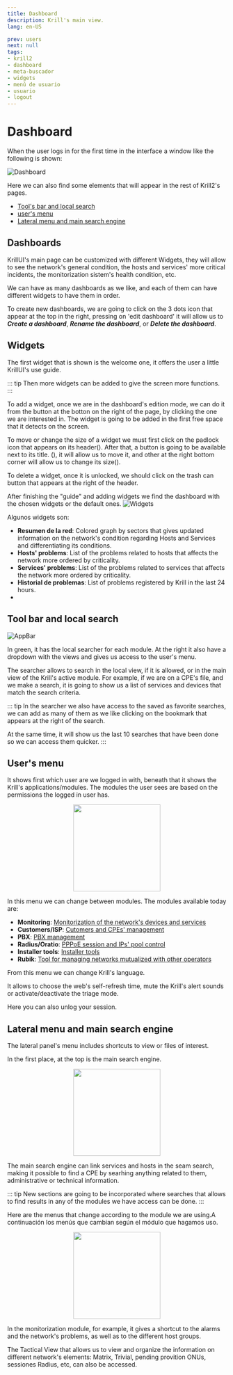 ```yaml
---
title: Dashboard
description: Krill's main view.
lang: en-US

prev: users
next: null
tags:
- krill2
- dashboard
- meta-buscador
- widgets
- menú de usuario
- usuario
- logout
---
```


# Dashboard

When the user logs in for the first time in the interface a window like the following is shown:

![Dashboard](/img/krill2/main/0200.png)

Here we can also find some elements that will appear in the rest of Krill2's pages.

- [Tool's bar and local search](#tools-bar-and-local-search)
- [user's menu](#users-menu)
- [Lateral menu and main search engine](#lateral-menu-and-main-search-engine)

## Dashboards

KrillUI's main page can be customized with different Widgets, they will allow to see the network's general condition, the hosts and services' more critical incidents, the monitorization sistem's health condition, etc.

We can have as many dashboards as we like, and each of them can have different widgets to have them in order.

To create new dashboards, we are going to click on the 3 dots icon that appear at the top in the right, pressing on 'edit dashboard' it will allow us to ***Create a dashboard***, ***Rename the dashboard***, or ***Delete the dashboard***.

## Widgets

The first widget that is shown is the welcome one, it offers the user a little KrillUI's use guide.

::: tip
Then more widgets can be added to give the screen more functions.
:::

To add a widget, once we are in the dashboard's edition mode, we can do it from the button at the botton on the right of the page, by clicking the one we are interested in. The widget is going to be added in the first free space that it detects on the screen.

To move or change the size of a widget we must first click on the padlock icon that appears on its header(). After that, a button is going to be available next to its title. (), it will allow us to move it, and other at the right bottom corner will allow us to change its size().

To delete a widget, once it is unlocked, we should click on the trash can button that appears at the right of the header.

After finishing the "guide" and adding widgets we find the dashboard with the chosen widgets or the default ones.
![Widgets](/img/krill2/main/0202.png)

Algunos widgets son:

- **Resumen de la red**: Colored graph by sectors that gives updated information on the network's condition regarding Hosts and Services and differentiating its conditions.
- **Hosts' problems**: List of the problems related to hosts that affects the network more ordered by criticality.
- **Services' problems**: List of the problems related to services that affects the network more ordered by criticality.
- **Historial de problemas**: List of problems registered by Krill in the last 24 hours.
-
## Tool bar and local search

![AppBar](/img/krill2/main/0205.png)

In green, it has the local searcher for each module. At the right it also have a dropdown with the views and gives us access to the user's menu.

The searcher allows to search in the local view, if it is allowed, or in the main view of the Krill's active module. For example, if we are on a CPE's file, and we make a search, it is going to show us a list of services and devices that match the search criteria.

::: tip
In the searcher we also have access to the saved as favorite searches, we can add as many of them as we like clicking on the bookmark that appears at the right of the search.

At the same time, it will show us the last 10 searches that have been done so we can access them quicker.
:::

## User's menu

It shows first which user are we logged in with, beneath that it shows the Krill's applications/modules. The modules the user sees are based on the permissions the logged in user has.

<p align="center"><img src="/img/krill2/main/0206.png" width="200"></p>

In this menu we can change between modules. The modules available today are:

- **Monitoring**: [Monitorization of the network's devices and services](/krill2/monitoring/)
- **Customers/ISP**: [Cutomers and CPEs' management](/krill2/isp-customer/)
- **PBX**: [PBX management](/krill2/pbx/)
- **Radius/Oratio**: [PPPoE session and IPs' pool control](/krill2/radius/)
- **Installer tools**: [Installer tools](/krill2/installer-tools/)
- **Rubik**: [Tool for managing networks mutualized with other operators](/krill2/rubik/)

From this menu we can change Krill's language.

It allows to choose the web's self-refresh time, mute the Krill's alert sounds or activate/deactivate the triage mode.

Here you can also unlog your session.

## Lateral menu and main search engine

The lateral panel's menu includes shortcuts to view or files of interest.

In the first place, at the top is the main search engine.

<p align="center"><img src="/img/krill2/main/0203.png" width="200"></p>

The main search engine can link services and hosts in the seam search, making it possible to find a CPE by searhing anything related to them, administrative or technical information.

::: tip
New sections are going to be incorporated where searches that allows to find results in any of the modules we have access can be done.
:::

Here are the menus that change according to the module we are using.A continuación los menús que cambian según el módulo que hagamos uso.

<p align="center"><img src="/img/krill2/main/0204.png" width="200"></p>

In the monitorization module, for example, it gives a shortcut to the alarms and the network's problems, as well as to the different host groups.

The Tactical View that allows us to view and organize the information on different network's elements: Matrix, Trivial, pending provition ONUs, sessiones Radius, etc, can also be accessed.
